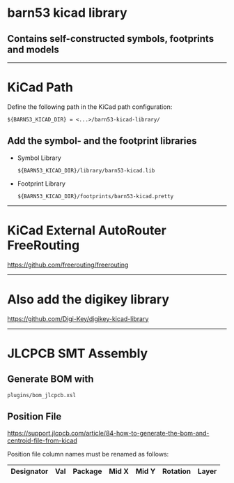 # barn53 kicad library
## Contains self-constructed symbols, footprints and models

----
# KiCad Path

Define the following path in the KiCad path configuration:

```${BARN53_KICAD_DIR} = <...>/barn53-kicad-library/```

## Add the symbol- and the footprint libraries

- Symbol Library

    ```${BARN53_KICAD_DIR}/library/barn53-kicad.lib```

- Footprint Library

    ```${BARN53_KICAD_DIR}/footprints/barn53-kicad.pretty```
-----

# KiCad External AutoRouter FreeRouting

https://github.com/freerouting/freerouting


-----
# Also add the digikey library

https://github.com/Digi-Key/digikey-kicad-library


------

# JLCPCB SMT Assembly

## Generate BOM with
`plugins/bom_jlcpcb.xsl`

## Position File

https://support.jlcpcb.com/article/84-how-to-generate-the-bom-and-centroid-file-from-kicad

Position file column names  must be renamed as follows:

Designator|Val|Package|Mid X|Mid Y|Rotation|Layer
---|---|---|---|---|---|---


